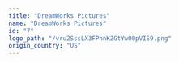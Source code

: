 ```yaml
---
title: "DreamWorks Pictures"
name: "DreamWorks Pictures"
id: "7"
logo_path: "/vru2SssLX3FPhnKZGtYw00pVIS9.png"
origin_country: "US"
---
```

